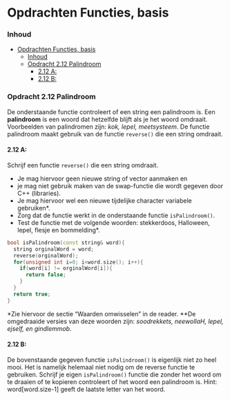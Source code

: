 # Opdrachten Functies, basis [](title-id)

### Inhoud[](toc-id)
- [Opdrachten Functies, basis ](#opdrachten-functies-basis-)
    - [Inhoud](#inhoud)
    - [Opdracht 2.12 Palindroom](#opdracht-212-palindroom)
      - [2.12 A:](#212-a)
      - [2.12 B:](#212-b)

### Opdracht 2.12 Palindroom
De onderstaande functie controleert of een string een palindroom is. 
Een **palindroom** is een woord dat hetzelfde blijft als je het woord omdraait. Voorbeelden van palindromen zijn: *kok, lepel, meetsysteem*. 
De functie palindroom maakt gebruik van de functie `reverse()` die een string omdraait.

#### 2.12 A:
Schrijf een functie `reverse()`  die een string omdraait. 
- Je mag hiervoor geen nieuwe string
of vector aanmaken en 
- je mag niet gebruik maken van de swap-functie die wordt gegeven door C++ (libraries). 
- Je mag hiervoor wel een nieuwe tijdelijke character variabele gebruiken*.
- Zorg dat de functie werkt in de onderstaande functie `isPalindroom()`. 
- Test de functie met de volgende woorden: stekkerdoos, Halloween, lepel, flesje en bommelding*.

```c++
bool isPalindroom(const string& word){
  string orginalWord = word;
  reverse(orginalWord);
  for(unsigned int i=0; i<word.size(); i++){
    if(word[i] != orginalWord[i]){
      return false;
    }
  }
  return true;
}
```
*Zie hiervoor de sectie “Waarden omwisselen” in de reader.
**De omgedraaide versies van deze woorden zijn: *soodrekkets, neewollaH, lepel, ejself, en gindlemmob*.

#### 2.12 B:
De bovenstaande gegeven functie `isPalindroom()` is eigenlijk niet zo heel mooi. Het
is namelijk helemaal niet nodig om de reverse functie te gebruiken. 
Schrijf je eigen `isPalindroom()` functie die zonder het woord om te draaien of te kopieren controleert of het woord een palindroom is. 
Hint: word[word.size-1] geeft de laatste letter van het woord.
